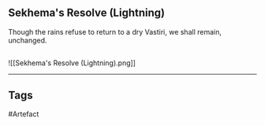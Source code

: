## Sekhema's Resolve (Lightning)
Though the rains refuse to return to a dry
Vastiri, we shall remain, unchanged.
## 
![[Sekhema's Resolve (Lightning).png]]

---
## Tags
#Artefact